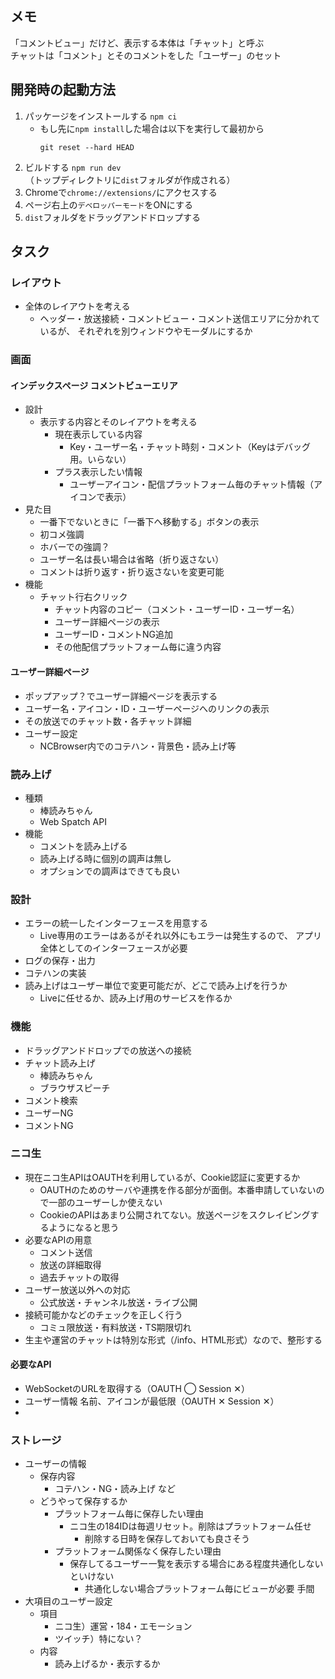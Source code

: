 
## メモ
「コメントビュー」だけど、表示する本体は「チャット」と呼ぶ\
チャットは「コメント」とそのコメントをした「ユーザー」のセット

## 開発時の起動方法
1. パッケージをインストールする `npm ci`
   * もし先に`npm install`した場合は以下を実行して最初から
     ```
     git reset --hard HEAD
     ```
2. ビルドする `npm run dev`\
   （トップディレクトリに`dist`フォルダが作成される）
3. Chromeで`chrome://extensions/`にアクセスする
4. ページ右上の`デベロッパーモード`をONにする
5. `dist`フォルダをドラッグアンドドロップする

## タスク

### レイアウト
* 全体のレイアウトを考える
  * ヘッダー・放送接続・コメントビュー・コメント送信エリアに分かれているが、
    それぞれを別ウィンドウやモーダルにするか

### 画面

#### インデックスページ コメントビューエリア
* 設計
  * 表示する内容とそのレイアウトを考える
    * 現在表示している内容
      * Key・ユーザー名・チャット時刻・コメント（Keyはデバッグ用。いらない）
    * プラス表示したい情報
      * ユーザーアイコン・配信プラットフォーム毎のチャット情報（アイコンで表示）
* 見た目
  * 一番下でないときに「一番下へ移動する」ボタンの表示
  * 初コメ強調
  * ホバーでの強調？
  * ユーザー名は長い場合は省略（折り返さない）
  * コメントは折り返す・折り返さないを変更可能
* 機能
  * チャット行右クリック
    * チャット内容のコピー（コメント・ユーザーID・ユーザー名）
    * ユーザー詳細ページの表示
    * ユーザーID・コメントNG追加
    * その他配信プラットフォーム毎に違う内容

#### ユーザー詳細ページ
* ポップアップ？でユーザー詳細ページを表示する
* ユーザー名・アイコン・ID・ユーザーページへのリンクの表示
* その放送でのチャット数・各チャット詳細
* ユーザー設定
  * NCBrowser内でのコテハン・背景色・読み上げ等

### 読み上げ
* 種類
  * 棒読みちゃん
  * Web Spatch API
* 機能
  * コメントを読み上げる
  * 読み上げる時に個別の調声は無し
  * オプションでの調声はできても良い

### 設計
* エラーの統一したインターフェースを用意する
  * Live専用のエラーはあるがそれ以外にもエラーは発生するので、
    アプリ全体としてのインターフェースが必要
* ログの保存・出力
* コテハンの実装
* 読み上げはユーザー単位で変更可能だが、どこで読み上げを行うか
  * Liveに任せるか、読み上げ用のサービスを作るか

### 機能
* ドラッグアンドドロップでの放送への接続
* チャット読み上げ
  * 棒読みちゃん
  * ブラウザスピーチ
* コメント検索
* ユーザーNG
* コメントNG

### ニコ生
* 現在ニコ生APIはOAUTHを利用しているが、Cookie認証に変更するか
  * OAUTHのためのサーバや連携を作る部分が面倒。本番申請していないので一部のユーザーしか使えない
  * CookieのAPIはあまり公開されてない。放送ページをスクレイピングするようになると思う
* 必要なAPIの用意
  * コメント送信
  * 放送の詳細取得
  * 過去チャットの取得
* ユーザー放送以外への対応
  * 公式放送・チャンネル放送・ライブ公開
* 接続可能かなどのチェックを正しく行う
  * コミュ限放送・有料放送・TS期限切れ
* 生主や運営のチャットは特別な形式（/info、HTML形式）なので、整形する

#### 必要なAPI
* WebSocketのURLを取得する（OAUTH ◯ Session ✕）
* ユーザー情報 名前、アイコンが最低限（OAUTH ✕ Session ✕）
* 

### ストレージ
* ユーザーの情報
  * 保存内容
    * コテハン・NG・読み上げ など
  * どうやって保存するか
    * プラットフォーム毎に保存したい理由
      * ニコ生の184IDは毎週リセット。削除はプラットフォーム任せ
        * 削除する日時を保存しておいても良さそう
    * プラットフォーム関係なく保存したい理由
      * 保存してるユーザー一覧を表示する場合にある程度共通化しないといけない
        * 共通化しない場合プラットフォーム毎にビューが必要 手間
* 大項目のユーザー設定
  * 項目
    * ニコ生）運営・184・エモーション
    * ツイッチ）特にない？
  * 内容
    * 読み上げるか・表示するか
